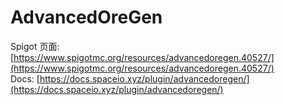 # AdvancedOreGen

Spigot 页面: [https://www.spigotmc.org/resources/advancedoregen.40527/](https://www.spigotmc.org/resources/advancedoregen.40527/)  
Docs: [https://docs.spaceio.xyz/plugin/advancedoregen/](https://docs.spaceio.xyz/plugin/advancedoregen/)

